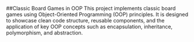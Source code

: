 ##Classic Board Games in OOP
This project implements classic board games using Object-Oriented Programming (OOP) principles. It is designed to showcase clean code structure, reusable components, and the application of key OOP concepts such as encapsulation, inheritance, polymorphism, and abstraction.

